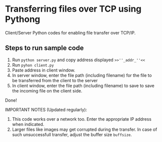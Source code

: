 # Transferring files over TCP using Pythong

Client/Server Python codes for enabling file transfer over TCP/IP.

## Steps to run sample code
1. Run `python server.py` and copy address displayed 
	`>>''_addr_''<<`
2. Run `pyhon client.py`
3. Paste address in client window.
4. In server window, enter the file path (including filename) for the file to be transferred from the client to the server
5. In client window, enter the file path (including filename) to save to save the incoming file on the client side.

Done!

IMPORTANT NOTES (Updated regularly):
1. This code works over a network too. Enter the appropriate IP address when indicated.
2. Larger files like images may get corrupted during the transfer. In case of such unsuccessfull transfer, adjust the buffer size ``buffsize``.
